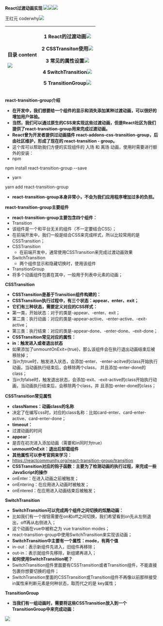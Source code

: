 **React过渡动画实现 ![](./image/Aspose.Words.140034eb-e095-4866-ba66-fe10f2a4c15c.001.png)![](./image/Aspose.Words.140034eb-e095-4866-ba66-fe10f2a4c15c.002.png)![](./image/Aspose.Words.140034eb-e095-4866-ba66-fe10f2a4c15c.003.png)**

王红元 coderwhy![](./image/Aspose.Words.140034eb-e095-4866-ba66-fe10f2a4c15c.004.png)



| <p>**目录 content**</p><p>![](./image/Aspose.Words.140034eb-e095-4866-ba66-fe10f2a4c15c.005.png)</p> | <p>1	 **React的过渡动画![](./image/Aspose.Words.140034eb-e095-4866-ba66-fe10f2a4c15c.006.png)**</p><p>2	 **CSSTransiton使用![](./image/Aspose.Words.140034eb-e095-4866-ba66-fe10f2a4c15c.007.png)**</p><p>3	 **常见的属性设置![](./image/Aspose.Words.140034eb-e095-4866-ba66-fe10f2a4c15c.008.png)**</p><p>4	 **SwitchTransition![](./image/Aspose.Words.140034eb-e095-4866-ba66-fe10f2a4c15c.009.png)**</p><p>5	 **TransitionGroup![](./image/Aspose.Words.140034eb-e095-4866-ba66-fe10f2a4c15c.010.png)**</p> |
| :----------------------------------------------------------- | ------------------------------------------------------------ |

**react-transition-group介绍**

- **在开发中，我们想要给一个组件的显示和消失添加某种过渡动画，可以很好的增加用户体验。**
- **当然，我们可以通过原生的CSS来实现这些过渡动画，但是React社区为我们提供了react-transition-group用来完成过渡动画。**
- **React曾为开发者提供过动画插件 react-addons-css-transition-group，后由社区维护，形成了现在的 react-transition - group。**
- 这个库可以帮助我们方便的实现组件的 入场 和 离场 动画，使用时需要进行额外的安装：
- npm

npm install react-transition-group --save

- yarn

yarn add react-transition-group

- **react-transition-group本身非常小，不会为我们应用程序增加过多的负担。**

**react-transition-group主要组件**

- **react-transition-group主要包含四个组件：**
- Transition
- 该组件是一个和平台无关的组件（不一定要结合CSS）；
- 在前端开发中，我们一般是结合CSS来完成样式，所以比较常用的是CSSTransition；
- CSSTransition
  - 在前端开发中，通常使用CSSTransition来完成过渡动画效果
- SwitchTransition
  - 两个组件显示和隐藏切换时，使用该组件
- TransitionGroup
- 将多个动画组件包裹在其中，一般用于列表中元素的动画；

**CSSTransition**

- **CSSTransition是基于Transition组件构建的：**
- **CSSTransition执行过程中，有三个状态：appear、enter、exit；**
- **它们有三种状态，需要定义对应的CSS样式：**
- 第一类，开始状态：对于的类是-appear、-enter、exit；
- 第二类：执行动画：对应的类是-appear-active、-enter-active、-exit-active；
- 第三类：执行结束：对应的类是-appear-done、-enter-done、-exit-done；
- **CSSTransition常见对应的属性：**
- **in：触发进入或者退出状态**
- 如果添加了unmountOnExit={true}，那么该组件会在执行退出动画结束后被移除掉；
- 当in为true时，触发进入状态，会添加-enter、-enter-acitve的class开始执行动画，当动画执行结束后，会移除两个class， 并且添加-enter-done的class；
- 当in为false时，触发退出状态，会添加-exit、-exit-active的class开始执行动画，当动画执行结束后，会移除两个class，并 且添加-enter-done的class；

**CSSTransition常见属性**

- **classNames：动画class的名称**
- 决定了在编写css时，对应的class名称：比如card-enter、card-enter-active、card-enter-done；
- **timeout：**
- 过渡动画的时间
- **appear：**
- 是否在初次进入添加动画（需要和in同时为true）
- **unmountOnExit：退出后卸载组件**
- **其他属性可以参考官网来学习：**
- <https://reactcommunity.org/react-transition-group/transition>
- **CSSTransition对应的钩子函数：主要为了检测动画的执行过程，来完成一些JavaScript的操作**
- onEnter：在进入动画之前被触发；
- onEntering：在应用进入动画时被触发；
- onEntered：在应用进入动画结束后被触发；

**SwitchTransition**

- **SwitchTransition可以完成两个组件之间切换的炫酷动画：**
- 比如我们有一个按钮需要在on和off之间切换，我们希望看到on先从左侧退出，off再从右侧进入；
- 这个动画在vue中被称之为 vue transition modes；
- react-transition-group中使用SwitchTransition来实现该动画；
- **SwitchTransition中主要有一个属性：mode，有两个值**
- in-out：表示新组件先进入，旧组件再移除；
- out-in：表示就组件先移除，新组建再进入；
- **如何使用SwitchTransition呢？**
- SwitchTransition组件里面要有CSSTransition或者Transition组件，不能直接包裹你想要切换的组件；
- SwitchTransition里面的CSSTransition或Transition组件不再像以前那样接受in属性来判断元素是何种状态，取而代之的是 key属性；

**TransitionGroup**

- **当我们有一组动画时，需要将这些CSSTransition放入到一个TransitionGroup中来完成动画：**

![](./image/Aspose.Words.140034eb-e095-4866-ba66-fe10f2a4c15c.012.jpeg)

[ref1]: Aspose.Words.140034eb-e095-4866-ba66-fe10f2a4c15c.011.png
